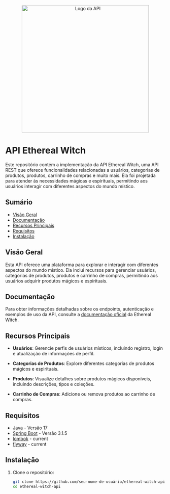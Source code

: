 <p align="center"><a href="link_para_sua_documentacao" target="_blank"><img src="https://example.com/seu-logo.png" width="400" alt="Logo da API"></a></p>

# API Ethereal Witch

Este repositório contém a implementação da API Ethereal Witch, uma API REST que oferece funcionalidades relacionadas a usuários, categorias de produtos, produtos, carrinho de compras e muito mais. Ela foi projetada para atender às necessidades mágicas e espirituais, permitindo aos usuários interagir com diferentes aspectos do mundo místico.

## Sumário

- [Visão Geral](#visão-geral)
- [Documentação](https://documenter.getpostman.com/view/25671978/2s9YXfd42H#1c2b66cd-598f-478a-81fc-4b3ea5455e83)
- [Recursos Principais](#recursos-principais)
- [Requisitos](#requisitos)
- [Instalação](#instalação)

## Visão Geral

Esta API oferece uma plataforma para explorar e interagir com diferentes aspectos do mundo místico. Ela inclui recursos para gerenciar usuários, categorias de produtos, produtos e carrinho de compras, permitindo aos usuários adquirir produtos mágicos e espirituais.

## Documentação

Para obter informações detalhadas sobre os endpoints, autenticação e exemplos de uso da API, consulte a [documentação oficial]([link_para_sua_documentacao](https://documenter.getpostman.com/view/25671978/2s9YXfd42H#1c2b66cd-598f-478a-81fc-4b3ea5455e83)) da Ethereal Witch.

## Recursos Principais

- **Usuários**: Gerencie perfis de usuários místicos, incluindo registro, login e atualização de informações de perfil.

- **Categorias de Produtos**: Explore diferentes categorias de produtos mágicos e espirituais.

- **Produtos**: Visualize detalhes sobre produtos mágicos disponíveis, incluindo descrições, tipos e coleções.

- **Carrinho de Compras**: Adicione ou remova produtos ao carrinho de compras.

## Requisitos

- [Java](https://www.oracle.com/java/) - Versão 17
- [Spring Boot](https://spring.io/projects/spring-boot) - Versão 3.1.5
- [lombok](https://projectlombok.org/api/) - current
- [flyway](https://documentation.red-gate.com/fd) - current

## Instalação

1. Clone o repositório:

   ```bash
   git clone https://github.com/seu-nome-de-usuário/ethereal-witch-api.git
   cd ethereal-witch-api
